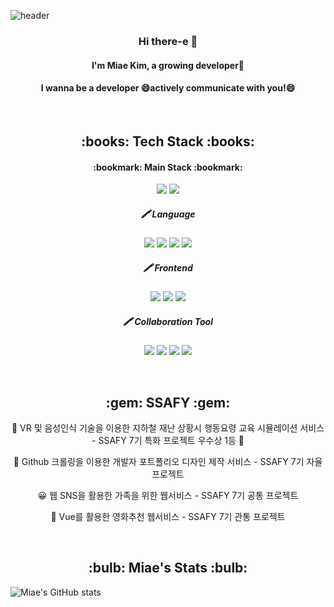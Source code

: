 ![header](https://capsule-render.vercel.app/api?type=waving&color=auto&height=300&section=header&text=MiaeKim&fontSize=90&fontColor=d195ff)
<h3 align="center"> Hi there-e 👋</h3>
<h4 align="center"> I'm Miae Kim, a growing developer🌱 </h4>
<h4 align="center"> I wanna be a developer 😄actively communicate with you!😄</h4>
<br />
<!--STACK-->
<h2 align="center"> :books: Tech Stack :books: </h2>
<h4 align="center"> :bookmark: Main Stack :bookmark:</h4>
<p align="center">
<img src="https://img.shields.io/badge/Python-3776AB?style=for-the-badge&logo=Python&logoColor=white"/></a>
<img src="https://img.shields.io/badge/JavaScript-F7DF1E?style=for-the-badge&logo=JavaScript&logoColor=black"/>
</p>
<h5 align="center"> 🖍️ Language </h5>
<p align="center">
<img src="https://img.shields.io/badge/Python-3776AB?style=for-the-badge&logo=Python&logoColor=white"/></a>
<img src="https://img.shields.io/badge/JavaScript-F7DF1E?style=for-the-badge&logo=JavaScript&logoColor=black"/>
<img src="https://img.shields.io/badge/CSS-1572B6?style=for-the-badge&logo=Css3&logoColor=white"></a>
<img src="https://img.shields.io/badge/HTML-E34F26?style=for-the-badge&logo=HTML5&logoColor=white"/></a>
<!--
<img src="https://img.shields.io/badge/C%23-00599C?style=for-the-badge&logo=Csharp&logoColor=white"></a>
-->
</p>
<h5 align="center"> 🖍️ Frontend </h5>
<p align="center">
<img src="https://img.shields.io/badge/django-092E20?style=for-the-badge&logo=django&logoColor=white"></a>
<img src="https://img.shields.io/badge/react-61DAFB?style=for-the-badge&logo=react&logoColor=black"></a>
<img src="https://img.shields.io/badge/vue.js-4FC08D?style=for-the-badge&logo=vue.js&logoColor=white"></a>
<!--
<img src="https://img.shields.io/badge/JavaScript-F7DF1E?style=for-the-badge&logo=JavaScript&logoColor=black"/>
<img src="https://img.shields.io/badge/CSS-1572B6?style=for-the-badge&logo=Css3&logoColor=white"></a>
<img src="https://img.shields.io/badge/HTML-E34F26?style=for-the-badge&logo=HTML5&logoColor=white"/></a>
<br />
<img src="https://img.shields.io/badge/bootstrap-7952B3?style=for-the-badge&logo=bootstrap&logoColor=white"></a>
<img src="https://img.shields.io/badge/mui-007FFF?style=for-the-badge&logo=mui&logoColor=white"></a>
<img src="https://img.shields.io/badge/sass-cc6699?style=for-the-badge&logo=Sass&logoColor=white"></a>
-->
</p>
<!--
<h5 align="center"> 🖍️ Database </h5>
<p align="center">
<img src="https://img.shields.io/badge/SQLite-003B57?style=for-the-badge&logo=SQLite&logoColor=white"></a>
<img src="https://img.shields.io/badge/mysql-4479A1?style=for-the-badge&logo=mysql&logoColor=white"></a>
<br />
</p>-->
<h5 align="center"> 🖍️ Collaboration Tool </h5>
<p align="center">
<img src="https://img.shields.io/badge/Github-181717?style=for-the-badge&logo=Github&logoColor=white"/></a>
<img src="https://img.shields.io/badge/Gitlab-FC6D26?style=for-the-badge&logo=Gitlab&logoColor=white"/></a>
<img src="https://img.shields.io/badge/Jira-0052CC?style=for-the-badge&logo=Jira&logoColor=white"/></a>
<img src="https://img.shields.io/badge/Mattermost-0058CC?style=for-the-badge&logo=Mattermost&logoColor=white"/></a>
</p>
<br />
<h2 align="center"> :gem: SSAFY :gem: </h2>
<p align="center">
🚒 VR 및 음성인식 기술을 이용한 지하철 재난 상황시 행동요령 교육 시뮬레이션 서비스 - SSAFY 7기 특화 프로젝트 우수상 1등 👑
</p><p align="center">
📸 Github 크롤링을 이용한 개발자 포트폴리오 디자인 제작 서비스 - SSAFY 7기 자율 프로젝트
</p><p align="center">
😀 웹 SNS을 활용한 가족을 위한 웹서비스 - SSAFY 7기 공통 프로젝트
</p><p align="center">
🍒 Vue를 활용한 영화추천 웹서비스 - SSAFY 7기 관통 프로젝트
 </p>
<br/>
<!--[![Solved.ac
프로필](http://mazassumnida.wtf/api/v2/generate_badge?boj={aldzltkfkdgo})](https://solved.ac/{aldzltkfkdgo})-->
<h2 align="center"> :bulb: Miae's Stats :bulb: </h2>

![Miae's GitHub stats](https://github-readme-stats.vercel.app/api?username=aldoremiae-e&show_icons=true&theme=buefy)

